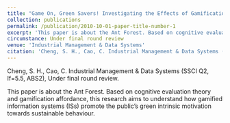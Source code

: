 ```yaml
---
title: "Game On, Green Savers! Investigating the Effects of Gamification Affordances on User Green Intrinsic Motivation: A Cognitive Evaluation Perspective."
collection: publications
permalink: /publication/2010-10-01-paper-title-number-1
excerpt: 'This paper is about the Ant Forest. Based on cognitive evaluation theory and gamification affordance, this research aims to understand how gamified information systems (ISs) promote the public’s green intrinsic motivation towards sustainable behaviour.'
circumstance: Under final round review
venue: 'Industrial Management & Data Systems'
citation: 'Cheng, S. H., Cao, C. Industrial Management & Data Systems (SSCI Q2, If=5.5, ABS2), Under final round review.'
---
```

Cheng, S. H., Cao, C. Industrial Management & Data Systems (SSCI Q2, If=5.5, ABS2), Under final round review.

This paper is about the Ant Forest. Based on cognitive evaluation theory and gamification affordance, this research aims to understand how gamified information systems (ISs) promote the public’s green intrinsic motivation towards sustainable behaviour.

